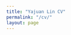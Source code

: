 ```yaml
---
title: "Yajuan Lin CV"
permalink: "/cv/"
layout: page
---
```


<object data="YLin_CV_Aug2022.pdf" width="1000" height="1000" type='application/pdf'></object>
